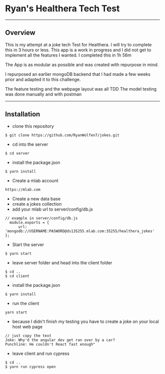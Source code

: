 # Ryan's Healthera Tech Test
---------------------

## Overview

  This is my attempt at a joke tech Test for Healthera. I will try to complete this in 3 hours or less.
  This app is a work in progress and I did not get to implement all the features I wanted. I completed this in 1h 56m

  The App is as modular as possible and was created with repurpose in mind.

  I repurposed an earlier mongoDB backend that I had made a few weeks prior and adapted it to this challenge.

  The feature testing and the webpage layout was all TDD
  The model testing was done manually and with postman

------------
## Installation

* clone this repository
```
$ git clone https://github.com/RyanWolfen7/jokes.git
```
* cd into the server
```
$ cd server
```
* install the package.json
```
$ yarn install
```
* Create a mlab account
```
https://mlab.com
```
* Create a new data base
* create a jokes collection
* add your mlab url to server/config/db.js
```
// example in server/config/db.js
  module.exports = {
      url: 'mongodb://USERNAME:PASWORD@ds135255.mlab.com:35255/healthera_jokes'
};
```
* Start the server
```
$ yarn start
```
* leave server folder and head into the client folder
```
$ cd ..
$ cd client
```
* install the package.json
```
$ yarn install
```
* run the client
```
yarn start
```
* because I didn't finish my testing you have to create a joke on your local host web page
```
// just copy the text
Joke: Why'd the angular dev get ran over by a car?
Punchline: He couldn't React fast enough"
```
* leave client and run cypress
```
$ cd ..
$ yarn run cypress open
```
